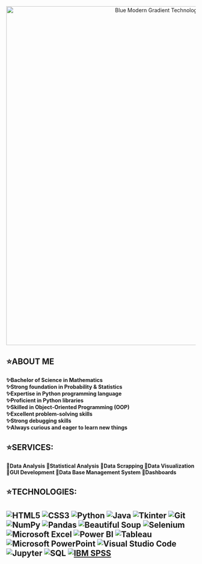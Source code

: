 <div align="center">
  <img src="https://github.com/ashwinx09/ashwinx09/assets/171764710/cc43c5dd-1e5a-489b-ae2e-00177680ce4e" alt="Blue Modern Gradient Technology LinkedIn Banner" width="900"/>
</div>



## ⭐️ABOUT ME 
<h4>✨Bachelor of Science in Mathematics
        <br>
✨Strong foundation in Probability & Statistics
        <br>
✨Expertise in Python programming language
        <br>
✨Proficient in Python libraries
        <br>
✨Skilled in Object-Oriented Programming (OOP)
        <br>
✨Excellent problem-solving skills
        <br>
✨Strong debugging skills
        <br>
✨Always curious and eager to learn new things</pre></h4>
<h2> ⭐️SERVICES:</h2>
<h4>🔹Data Analysis 🔹Statistical Analysis 🔹Data Scrapping 🔹Data Visualization 🔹GUI Development 🔹Data Base Management System 🔹Dashboards </h4>
<h2>⭐️TECHNOLOGIES:<h2/>
        
  ![HTML5](https://img.shields.io/badge/-HTML5-333333?style=for-the-badge&logo=html5)
  ![CSS3](https://img.shields.io/badge/-CSS3-333333?style=for-the-badge&logo=css3)
  ![Python](https://img.shields.io/badge/-Python-333333?style=for-the-badge&logo=python)
  ![Java](https://img.shields.io/badge/-Java-333333?style=for-the-badge&logo=java)
  ![Tkinter](https://img.shields.io/badge/-Tkinter-333333?style=for-the-badge&logo=python)
  ![Git](https://img.shields.io/badge/-Git-333333?style=for-the-badge&logo=git)
  ![NumPy](https://img.shields.io/badge/-NumPy-333333?style=for-the-badge&logo=numpy)
  ![Pandas](https://img.shields.io/badge/-Pandas-333333?style=for-the-badge&logo=pandas)
  ![Beautiful Soup](https://img.shields.io/badge/-Beautiful%20Soup-333333?style=for-the-badge&logo=beautiful-soup)
  ![Selenium](https://img.shields.io/badge/-Selenium-333333?style=for-the-badge&logo=selenium)
  ![Microsoft Excel](https://img.shields.io/badge/-Microsoft%20Excel-333333?style=for-the-badge&logo=microsoft-excel)
  ![Power BI](https://img.shields.io/badge/-Power%20BI-333333?style=for-the-badge&logo=power-bi)
  ![Tableau](https://img.shields.io/badge/-Tableau-333333?style=for-the-badge&logo=tableau)
  ![Microsoft PowerPoint](https://img.shields.io/badge/-Microsoft%20PowerPoint-333333?style=for-the-badge&logo=microsoft-powerpoint)
  ![Visual Studio Code](https://img.shields.io/badge/-Visual%20Studio%20Code-333333?style=for-the-badge&logo=visual-studio-code)
  ![Jupyter](https://img.shields.io/badge/-Jupyter-333333?style=for-the-badge&logo=jupyter)
  ![SQL](https://img.shields.io/badge/-SQL-333333?style=for-the-badge&logo=sql)
  [![IBM SPSS](https://img.shields.io/badge/-IBM%20SPSS-333333?style=for-the-badge&logo=ibm)](https://www.ibm.com/analytics/spss-statistics-software)
